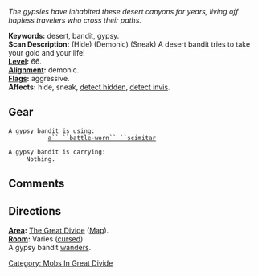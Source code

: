 *The gypsies have inhabited these desert canyons for years, living off
hapless travelers who cross their paths.*

**Keywords:** desert, bandit, gypsy.  
**Scan Description:** (Hide) (Demonic) (Sneak) A desert bandit tries to
take your gold and your life!  
**[Level](Level "wikilink"):** 66.  
**[Alignment](Alignment "wikilink"):** demonic.  
**[Flags](:Category:_Mob_Types "wikilink"):** aggressive.  
**Affects:** hide, sneak, [detect hidden](Detect_Hidden "wikilink"),
[detect invis](Detect_Invis "wikilink").  

## Gear

`A gypsy bandit is using:`  
<wielded>`           `[`a`` ``battle-worn`` ``scimitar`](Battle-Worn_Scimitar "wikilink")

`A gypsy bandit is carrying:`  
`     Nothing.`

## Comments

## Directions

**[Area](:Category:_Areas "wikilink"):** [The Great
Divide](:Category:_Great_Divide "wikilink")
([Map](Great_Divide_Map "wikilink")).  
**[Room](:Category:_Rooms "wikilink"):** Varies
([cursed](Cursed_Rooms "wikilink"))  
A gypsy bandit [wanders](Wandering_Mobs "wikilink").  

[Category: Mobs In Great
Divide](Category:_Mobs_In_Great_Divide "wikilink")
